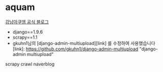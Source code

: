 # aquam
[강남아쿠엠 공식 블로그](http://xn--2q1bu6oj8h4vab2o.com)

+ django==1.9.6
+ scrapy==1.1
+ gkuhn1님의 [django-admin-multiupload][link] 를 수정하여 사용했습니다
[link]: https://github.com/gkuhn1/django-admin-multiupload "django-admin multiupload"

scrapy crawl naverblog
